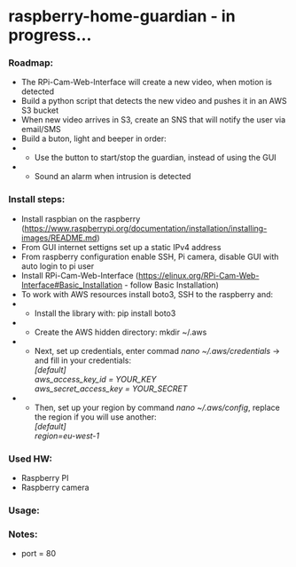 # raspberry-home-guardian - in progress...

### Roadmap:
- The RPi-Cam-Web-Interface will create a new video, when motion is detected
- Build a python script that detects the new video and pushes it in an AWS S3 bucket
- When new video arrives in S3, create an SNS that will notify the user via email/SMS
- Build a buton, light and beeper in order:
- - Use the button to start/stop the guardian, instead of using the GUI
- - Sound an alarm when intrusion is detected


### Install steps:
- Install raspbian on the raspberry (https://www.raspberrypi.org/documentation/installation/installing-images/README.md)
- From GUI internet settigns set up a static IPv4 address
- From raspberry configuration enable SSH, Pi camera, disable GUI with auto login to pi user
- Install RPi-Cam-Web-Interface (https://elinux.org/RPi-Cam-Web-Interface#Basic_Installation - follow Basic Installation)
- To work with AWS resources install boto3, SSH to the raspberry and:
- - Install the library with:
pip install boto3
- - Create the AWS hidden directory:
mkdir ~/.aws
- - Next, set up credentials, enter commad <i>nano ~/.aws/credentials</i> -> and fill in your credentials: <br><i>
[default] <br>
aws_access_key_id = YOUR_KEY <br>
aws_secret_access_key = YOUR_SECRET <br></i>
- - Then, set up your region by command <i>nano ~/.aws/config</i>, replace the region if you will use another: <br>
<i>[default] <br>
region=eu-west-1 <br></i>


### Used HW:
- Raspberry PI
- Raspberry camera


### Usage:


### Notes:
- port = 80


